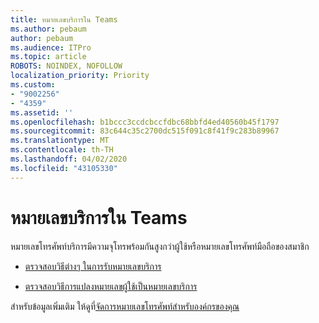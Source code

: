 ```yaml
---
title: หมายเลขบริการใน Teams
ms.author: pebaum
author: pebaum
ms.audience: ITPro
ms.topic: article
ROBOTS: NOINDEX, NOFOLLOW
localization_priority: Priority
ms.custom:
- "9002256"
- "4359"
ms.assetid: ''
ms.openlocfilehash: b1bccc3ccdcbccfdbc68bbfd4ed40560b45f1797
ms.sourcegitcommit: 83c644c35c2700dc515f091c8f41f9c283b89967
ms.translationtype: MT
ms.contentlocale: th-TH
ms.lasthandoff: 04/02/2020
ms.locfileid: "43105330"
---
```

# <a name="service-numbers-in-teams"></a>หมายเลขบริการใน Teams

หมายเลขโทรศัพท์บริการมีความจุโทรพร้อมกันสูงกว่าผู้ใช้หรือหมายเลขโทรศัพท์มือถือของสมาชิก 

- [ตรวจสอบวิธีต่างๆ ในการรับหมายเลขบริการ](https://docs.microsoft.com/microsoftteams/getting-service-phone-numbers) 

- [ตรวจสอบวิธีการแปลงหมายเลขผู้ใช้เป็นหมายเลขบริการ](https://docs.microsoft.com/microsoftteams/manage-phone-numbers-for-your-organization/phone-number-management-for-the-u-s)

สําหรับข้อมูลเพิ่มเติม ให้ดูที่[จัดการหมายเลขโทรศัพท์สําหรับองค์กรของคุณ](https://docs.microsoft.com/microsoftteams/manage-phone-numbers-for-your-organization/manage-phone-numbers-for-your-organization)
